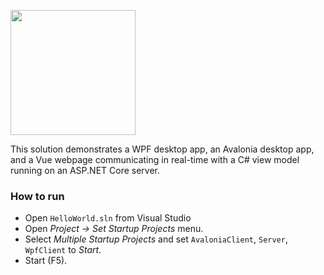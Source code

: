 <p ><img width="200px" src="http://dotnetify.net/content/images/dotnetify-logo.png"></p>

This solution demonstrates a WPF desktop app, an Avalonia desktop app, and a Vue webpage communicating in real-time with a C# view model running on an ASP.NET Core server.

### How to run

- Open `HelloWorld.sln` from Visual Studio
- Open _Project -> Set Startup Projects_ menu.
- Select _Multiple Startup Projects_ and set `AvaloniaClient`, `Server`, `WpfClient` to _Start_.
- Start (F5).
